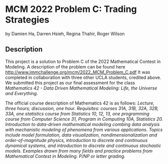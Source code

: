 # MCM 2022 Problem C: Trading Strategies
by Damien Ha, Darren Hsieh, Regina Thahir, Roger Wilson

## Description
This project is a solution to Problem C of the 2022 Mathematical Contest in Modeling.
A description of the problem can be found here http://www.immchallenge.org/mcm/2022_MCM_Problem_C.pdf
It was completed in collaboration with three other UCLA students, credited above.
We submitted this project as our final assessment for the class *Mathematics 42 - Data Driven Mathematical Modeling: Life, the Universe and Everything*.

The official course description of Mathematics 42 is as follows:
  *Lecture, three hours; discussion, one hour. Requisites: courses 31A, 31B, 32A, 32B, 33A, one statistics course from Statistics 10, 12, 13, one programming course from Computer Science 31, Program in Computing 10A, Statistics 20. Introduction to data-driven mathematical modeling combing data analysis with mechanistic modeling of phenomena from various applications. Topics include model formulation, data visualization, nondimensionalization and order-of-magnitude physics, introduction to discrete and continuous dynamical systems, and introduction to discrete and continuous stochastic models. Examples drawn from many fields and practice problems from Mathematical Contest in Modeling. P/NP or letter grading.*
